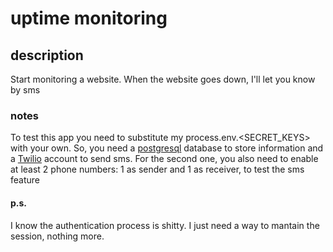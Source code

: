 # uptime monitoring

## description
Start monitoring a website.
When the website goes down, I'll let you know by sms

### notes
To test this app you need to substitute my process.env.<SECRET_KEYS> with your own.
So, you need a [postgresql](https://www.postgresql.org/) database to store information 
and a [Twilio](https://www.twilio.com/en-us) account to send sms.
For the second one, you also need to enable at least 2 phone numbers: 1 as sender and 1 as receiver,
 to test the sms feature

#### p.s.
I know the authentication process is shitty. I just need a way to mantain the session, nothing more.